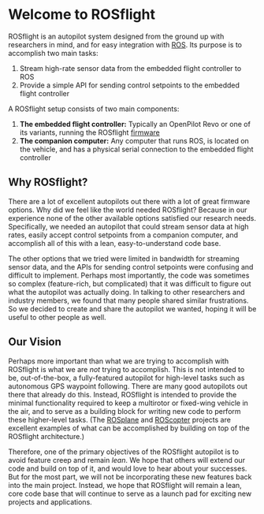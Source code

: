 # Welcome to ROSflight

ROSflight is an autopilot system designed from the ground up with researchers in mind, and for easy integration with [ROS](http://www.ros.org/). Its purpose is to accomplish two main tasks:

  1. Stream high-rate sensor data from the embedded flight controller to ROS
  2. Provide a simple API for sending control setpoints to the embedded flight controller

A ROSflight setup consists of two main components:

  1. **The embedded flight controller:** Typically an OpenPilot Revo or one of its variants, running the ROSflight [firmware](https://github.com/rosflight/firmware)
  2. **The companion computer:** Any computer that runs ROS, is located on the vehicle, and has a physical serial connection to the embedded flight controller

## Why ROSflight?

There are a lot of excellent autopilots out there with a lot of great firmware options. Why did we feel like the world needed ROSflight? Because in our experience none of the other available options satisfied our research needs. Specifically, we needed an autopilot that could stream sensor data at high rates, easily accept control setpoints from a companion computer, and accomplish all of this with a lean, easy-to-understand code base.

The other options that we tried were limited in bandwidth for streaming sensor data, and the APIs for sending control setpoints were confusing and difficult to implement. Perhaps most importantly, the code was sometimes so complex (feature-rich, but complicated) that it was difficult to figure out what the autopilot was actually doing. In talking to other researchers and industry members, we found that many people shared similar frustrations. So we decided to create and share the autopilot we wanted, hoping it will be useful to other people as well.

## Our Vision

Perhaps more important than what we are trying to accomplish with ROSflight is what we are _not_ trying to accomplish. This is not intended to be, out-of-the-box, a fully-featured autopilot for high-level tasks such as autonomous GPS waypoint following. There are many good autopilots out there that already do this. Instead, ROSflight is intended to provide the minimal functionality required to keep a multirotor or fixed-wing vehicle in the air, and to serve as a building block for writing new code to perform these higher-level tasks. (The [ROSplane](https://github.com/byu-magicc/ros_plane) and [ROScopter](https://github.com/byu-magicc/ros_copter) projects are excellent examples of what can be accomplished by building on top of the ROSflight architecture.)

Therefore, one of the primary objectives of the ROSflight autopilot is to avoid feature creep and remain _lean_. We hope that others will extend our code and build on top of it, and would love to hear about your successes. But for the most part, we will not be incorporating these new features back into the main project. Instead, we hope that ROSflight will remain a lean, core code base that will continue to serve as a launch pad for exciting new projects and applications.
